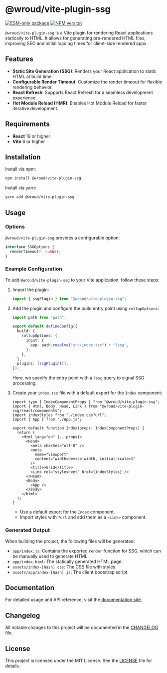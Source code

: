 # @wroud/vite-plugin-ssg

[![ESM-only package][package]][package-url]
[![NPM version][npm]][npm-url]

[package]: https://img.shields.io/badge/package-ESM--only-ffe536.svg
[package-url]: https://gist.github.com/sindresorhus/a39789f98801d908bbc7ff3ecc99d99c
[npm]: https://img.shields.io/npm/v/@wroud/vite-plugin-ssg.svg
[npm-url]: https://npmjs.com/package/@wroud/vite-plugin-ssg

`@wroud/vite-plugin-ssg` is a Vite plugin for rendering React applications statically to HTML. It allows for generating pre-rendered HTML files, improving SEO and initial loading times for client-side rendered apps.

## Features

- **Static Site Generation (SSG)**: Renders your React application to static HTML at build time.
- **Configurable Render Timeout**: Customize the render timeout for flexible rendering behavior.
- **React Refresh**: Supports React Refresh for a seamless development experience.
- **Hot Module Reload (HMR)**: Enables Hot Module Reload for faster iterative development.

## Requirements

- **React** 19 or higher
- **Vite** 6 or higher

## Installation

Install via npm:

```sh
npm install @wroud/vite-plugin-ssg
```

Install via yarn:

```sh
yarn add @wroud/vite-plugin-ssg
```

## Usage

### Options

`@wroud/vite-plugin-ssg` provides a configurable option:

```ts
interface SSGOptions {
  renderTimeout?: number;
}
```

### Example Configuration

To add `@wroud/vite-plugin-ssg` to your Vite application, follow these steps:

1. Import the plugin:

   ```ts
   import { ssgPlugin } from "@wroud/vite-plugin-ssg";
   ```

2. Add the plugin and configure the build entry point using `rollupOptions`:

   ```ts
   import path from "path";

   export default defineConfig({
     build: {
       rollupOptions: {
         input: {
           app: path.resolve("src/index.tsx") + "?ssg",
         },
       },
     },
     plugins: [ssgPlugin()],
   });
   ```

   Here, we specify the entry point with a `?ssg` query to signal SSG processing.

3. Create your `index.tsx` file with a default export for the `Index` component:

   ```tsx
   import type { IndexComponentProps } from "@wroud/vite-plugin-ssg";
   import { Html, Body, Head, Link } from "@wroud/vite-plugin-ssg/react/components";
   import indexStyles from "./index.css?url";
   import { App } from "./App.js";

   export default function Index(props: IndexComponentProps) {
     return (
       <Html lang="en" {...props}>
         <Head>
           <meta charSet="utf-8" />
           <meta
             name="viewport"
             content="width=device-width, initial-scale=1"
           />
           <title>Grid</title>
           <Link rel="stylesheet" href={indexStyles} />
         </Head>
         <Body>
           <App />
         </Body>
       </html>
     );
   }
   ```

   - Use a default export for the `Index` component.
   - Import styles with `?url` and add them as a `<Link>` component.

### Generated Output

When building the project, the following files will be generated:

- `app/index.js`: Contains the exported `render` function for SSG, which can be manually used to generate HTML.
- `app/index.html`: The statically generated HTML page.
- `assets/index-[hash].css`: The CSS file with styles.
- `assets/app/index-[hash].js`: The client bootstrap script.

## Documentation

For detailed usage and API reference, visit the [documentation site](https://wroud.dev).

## Changelog

All notable changes to this project will be documented in the [CHANGELOG](./CHANGELOG.md) file.

## License

This project is licensed under the MIT License. See the [LICENSE](./LICENSE) file for details.
